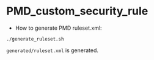 # PMD_custom_security_rule

* How to generate PMD ruleset.xml:
```
./generate_ruleset.sh
```
`generated/ruleset.xml` is generated.

